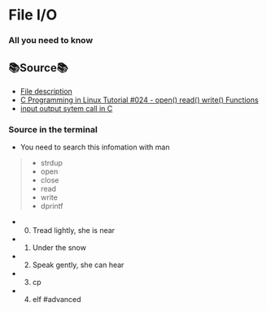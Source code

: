 # File I/O 
### All you need to know

## :books:Source:books:
* [File description](https://en.wikipedia.org/wiki/File_descriptor "File description")
* [C Programming in Linux Tutorial #024 - open() read() write() Functions](https://www.youtube.com/watch?v=dP3N8g7h8gY "Video file i/O")
* [input output sytem call in C](https://www.geeksforgeeks.org/input-output-system-calls-c-create-open-close-read-write/ "Open,write and others")

### Source in the terminal
* You need to search this infomation with man
>* strdup
>* open
>* close
>* read
>* write
>* dprintf

- 0. Tread lightly, she is near
- 1. Under the snow
- 2. Speak gently, she can hear
- 3. cp
- 4. elf #advanced 